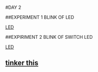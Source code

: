 #DAY 2 

##EXPERIMENT 1 BLINK OF LED

[LED](https://github.com/shabeeba2003/10_Days_Internship/blob/main/img/day2exp1led.png)

##EXPIRIMENT 2 BLINK OF SWITCH LED

[LED](https://github.com/shabeeba2003/10_Days_Internship/blob/main/img/day2%20exp2%20led)

[tinker this](https://www.tinkercad.com/things/ibIIrtEel17-frantic-uusam/editel)
---
